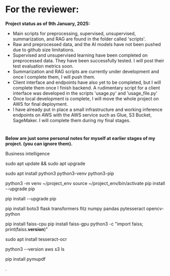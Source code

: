 # For the reviewer:

**Project status as of 9th January, 2025:**

- Main scripts for preprocessing, supervised, unsupervised, summarization, and RAG are found in the folder called 'scripts'. 
- Raw and preprocessed data, and the AI models have not been pushed due to github size limitations. 
- Supervised and unsupervised learning have been completed on preprocessed data. They have been successfully tested. I will post their test evaluation metrics soon. 
- Summarization and RAG scripts are currently under development and once I complete them, I will push them. 
- Client interface and endpoints have also yet to be completed, but I will complete them once I finish backend. A rudimentary script for a client interface was developed in the scripts 'usage.py' and 'usage_file.py'
- Once local development is complete, I will move the whole project on AWS for final deployment.
- I have already put in place a small infrastructure and working inference endpoints on AWS with the AWS service such as Glue, S3 Bucket, SageMaker. I will complete them during my final stages.   

#

**Below are just some personal notes for myself at earlier stages of my project. (you can ignore them).**

Business intelligence

sudo apt update && sudo apt upgrade

sudo apt install python3 python3-venv python3-pip

python3 -m venv ~/project_env
source ~/project_env/bin/activate
pip install --upgrade pip

pip install --upgrade pip

pip install boto3 flask transformers fitz numpy pandas pytesseract opencv-python

pip install faiss-cpu
pip install faiss-gpu
python3 -c "import faiss; print(faiss.__version__)"

sudo apt install tesseract-ocr

python3 --version
aws s3 ls

pip install pymupdf

.
